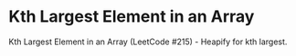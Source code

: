 # Kth Largest Element in an Array

Kth Largest Element in an Array (LeetCode #215) - Heapify for kth largest.
